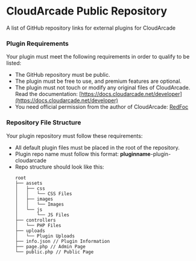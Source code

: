 # CloudArcade Public Repository
A list of GitHub repository links for external plugins for CloudArcade

### Plugin Requirements
Your plugin must meet the following requirements in order to qualify to be listed:
- The GitHub repository must be public.
- The plugin must be free to use, and premium features are optional.
- The plugin must not touch or modify any original files of CloudArcade. Read the documentation: [https://docs.cloudarcade.net/developer](https://docs.cloudarcade.net/developer)
- You need official permission from the author of CloudArcade: [RedFoc](https://codecanyon.net/user/redfoc)

### Repository File Structure
Your plugin repository must follow these requirements:
- All default plugin files must be placed in the root of the repository.
- Plugin repo name must follow this format: **pluginname**-plugin-cloudarcade
- Repo structure should look like this:
  ```
  root
  ├── assets
  │   ├── css
  │   │   └── CSS Files
  │   ├── images
  │   │   └── Images
  │   └── js
  │       └── JS Files
  ├── controllers
  │   └── PHP Files
  ├── uploads
  │   └── Plugin Uploads
  ├── info.json // Plugin Information
  ├── page.php // Admin Page
  └── public.php // Public Page
  ```
